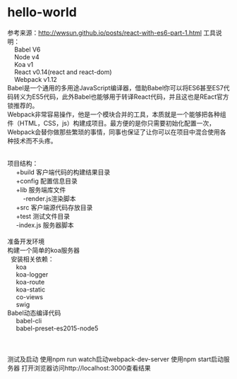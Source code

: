 # hello-world
参考来源：<a href="http://wwsun.github.io/posts/react-with-es6-part-1.html">http://wwsun.github.io/posts/react-with-es6-part-1.html</a>
工具说明：<br>
  &nbsp;&nbsp;&nbsp;&nbsp;Babel V6<br>
  &nbsp;&nbsp;&nbsp;&nbsp;Node v4<br>
  &nbsp;&nbsp;&nbsp;&nbsp;Koa v1<br>
  &nbsp;&nbsp;&nbsp;&nbsp;React v0.14(react and react-dom)<br>
  &nbsp;&nbsp;&nbsp;&nbsp;Webpack v1.12<br>
Babel是一个通用的多用途JavaScript编译器，借助Babel你可以将ES6甚至ES7代码转义为ES5代码，此外Babel也能够用于转译React代码，并且这也是REact官方锁推荐的。<br>
Webpack非常容易操作，他是一个模块合并的工具，本质就是一个能够把各种组件（HTML，CSS，js）构建成项目。最方便的是你只需要初始化配置一次，Webpack会替你做那些繁琐的事情，同事也保证了让你可以在项目中混合使用各种技术而不头疼。<br><br>

项目结构：<br>
&nbsp;&nbsp;&nbsp;&nbsp; +build 客户端代码的构建结果目录<br>
&nbsp;&nbsp;&nbsp;&nbsp; +config 配置信息目录<br>
&nbsp;&nbsp;&nbsp;&nbsp; +lib    服务端库文件<br>
  &nbsp;&nbsp;&nbsp;&nbsp;&nbsp;&nbsp;&nbsp;&nbsp; -render.js渲染脚本<br>
&nbsp;&nbsp;&nbsp;&nbsp; +src    客户端源代码存放目录<br>
&nbsp;&nbsp;&nbsp;&nbsp; +test   测试文件目录<br>
&nbsp;&nbsp;&nbsp;&nbsp; -index.js 服务器脚本<br>
<br>
准备开发环境<br>
构建一个简单的koa服务器<br>
  &nbsp;&nbsp;安装相关依赖：<br>
  &nbsp;&nbsp;&nbsp;&nbsp;  koa<br>
  &nbsp;&nbsp;&nbsp;&nbsp;  koa-logger<br>
  &nbsp;&nbsp;&nbsp;&nbsp;  koa-route<br>
  &nbsp;&nbsp;&nbsp;&nbsp;  koa-static<br>
  &nbsp;&nbsp;&nbsp;&nbsp;  co-views<br>
  &nbsp;&nbsp;&nbsp;&nbsp;  swig<br>
  Babel动态编译代码<br>
  &nbsp;&nbsp;&nbsp;&nbsp;  babel-cli<br>
  &nbsp;&nbsp;&nbsp;&nbsp;  babel-preset-es2015-node5<br>
    <br>
    <br>
    <br>
测试及启动
使用npm run watch启动webpack-dev-server
使用npm start启动服务器
打开浏览器访问http://localhost:3000查看结果
    
